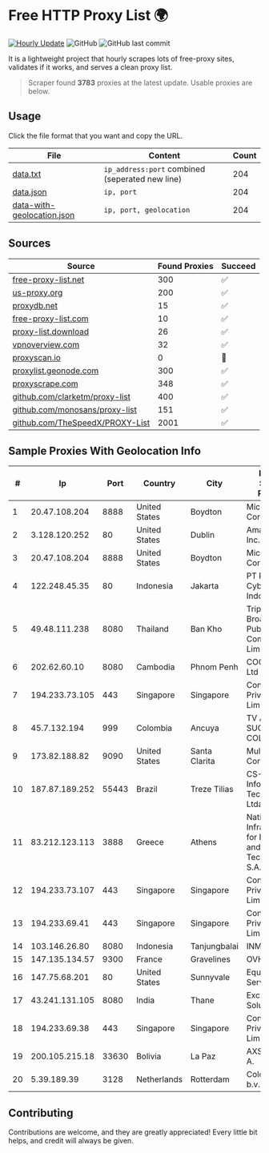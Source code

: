 
# Free HTTP Proxy List 🌍

[![Hourly Update](https://github.com/mertguvencli/http-proxy-list/actions/workflows/main.yml/badge.svg?branch=main)](https://github.com/mertguvencli/http-proxy-list/actions/workflows/main.yml)
![GitHub](https://img.shields.io/github/license/mertguvencli/http-proxy-list)
![GitHub last commit](https://img.shields.io/github/last-commit/mertguvencli/http-proxy-list)

It is a lightweight project that hourly scrapes lots of free-proxy sites, validates if it works, and serves a clean proxy list.


> Scraper found **3783** proxies at the latest update. Usable proxies are below.

## Usage

Click the file format that you want and copy the URL.


|File|Content|Count|
|----|-------|-----|
|[data.txt](https://raw.githubusercontent.com/mertguvencli/http-proxy-list/main/proxy-list/data.txt)|`ip_address:port` combined (seperated new line)|204|
|[data.json](https://raw.githubusercontent.com/mertguvencli/http-proxy-list/main/proxy-list/data.json)|`ip, port`|204|
|[data-with-geolocation.json](https://raw.githubusercontent.com/mertguvencli/http-proxy-list/main/proxy-list/data-with-geolocation.json)|`ip, port, geolocation`|204|

## Sources

|Source|Found Proxies|Succeed|
|------|-------------|-------|
|[free-proxy-list.net](https://free-proxy-list.net)|300|✅|
|[us-proxy.org](https://www.us-proxy.org)|200|✅|
|[proxydb.net](http://proxydb.net)|15|✅|
|[free-proxy-list.com](https://free-proxy-list.com/?page=&port=&type%5B%5D=http&type%5B%5D=https&up_time=0&search=Search)|10|✅|
|[proxy-list.download](https://www.proxy-list.download/HTTP)|26|✅|
|[vpnoverview.com](https://vpnoverview.com/privacy/anonymous-browsing/free-proxy-servers)|32|✅|
|[proxyscan.io](https://www.proxyscan.io)|0|🚫|
|[proxylist.geonode.com](https://proxylist.geonode.com/api/proxy-list?limit=300&page=1&sort_by=lastChecked&sort_type=desc&protocols=http,https)|300|✅|
|[proxyscrape.com](https://api.proxyscrape.com/v2/?request=displayproxies&protocol=http&timeout=10000&country=all&ssl=all&anonymity=all)|348|✅|
|[github.com/clarketm/proxy-list](https://raw.githubusercontent.com/clarketm/proxy-list/master/proxy-list-raw.txt)|400|✅|
|[github.com/monosans/proxy-list](https://raw.githubusercontent.com/monosans/proxy-list/main/proxies/http.txt)|151|✅|
|[github.com/TheSpeedX/PROXY-List](https://raw.githubusercontent.com/TheSpeedX/PROXY-List/master/http.txt)|2001|✅|


## Sample Proxies With Geolocation Info

|#|Ip|Port|Country|City|Internet Service Provider|
|-|--|----|-------|----|-------------------------|
|1|20.47.108.204|8888|United States|Boydton|Microsoft Corporation|
|2|3.128.120.252|80|United States|Dublin|Amazon.com, Inc.|
|3|20.47.108.204|8888|United States|Boydton|Microsoft Corporation|
|4|122.248.45.35|80|Indonesia|Jakarta|PT PC24 Cyber Indonesia|
|5|49.48.111.238|8080|Thailand|Ban Kho|Triple T Broadband Public Company Limited|
|6|202.62.60.10|8080|Cambodia|Phnom Penh|COGETEL Co., Ltd|
|7|194.233.73.105|443|Singapore|Singapore|Contabo Asia Private Limited|
|8|45.7.132.194|999|Colombia|Ancuya|TV AZTECA SUCURSAL COLOMBIA|
|9|173.82.188.82|9090|United States|Santa Clarita|Multacom Corporation|
|10|187.87.189.252|55443|Brazil|Treze Tilias|CS-NET InformÔtica e Tecnologia Ltda.|
|11|83.212.123.113|3888|Greece|Athens|National Infrastructures for Research and Technology S.A.|
|12|194.233.73.107|443|Singapore|Singapore|Contabo Asia Private Limited|
|13|194.233.69.41|443|Singapore|Singapore|Contabo Asia Private Limited|
|14|103.146.26.80|8080|Indonesia|Tanjungbalai|INMEET|
|15|147.135.134.57|9300|France|Gravelines|OVH SAS|
|16|147.75.68.201|80|United States|Sunnyvale|Equinix Services|
|17|43.241.131.105|8080|India|Thane|Excel Solutions|
|18|194.233.69.38|443|Singapore|Singapore|Contabo Asia Private Limited|
|19|200.105.215.18|33630|Bolivia|La Paz|AXS Bolivia S. A.|
|20|5.39.189.39|3128|Netherlands|Rotterdam|ColoCenter b.v.|



## Contributing

Contributions are welcome, and they are greatly appreciated! Every
little bit helps, and credit will always be given.

